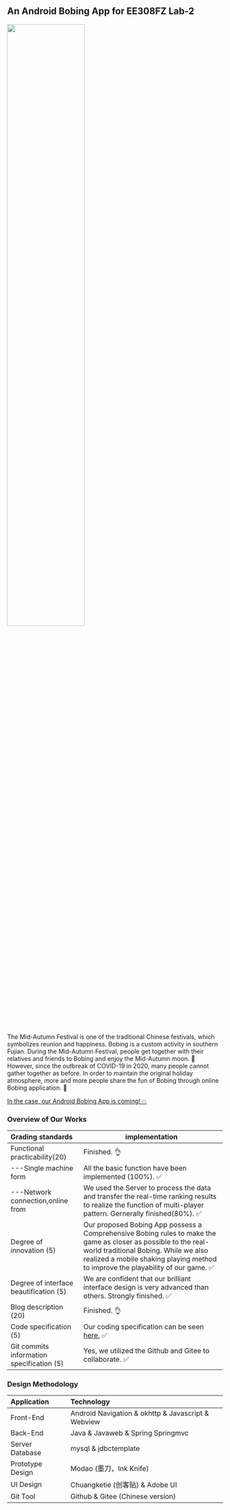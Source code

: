 ## An Android Bobing App for EE308FZ Lab-2

<left>
  <img src = "https://tva1.sinaimg.cn/large/008vxvgGly1h89dfprbgzj31400p0gss.jpg" width = 60%>
</left>

The Mid-Autumn Festival is one of the traditional Chinese festivals, which symbolizes reunion and happiness. Bobing is a custom activity in southern Fujian. During the Mid-Autumn Festival, people get together with their relatives and friends to Bobing and enjoy the Mid-Autumn moon. 🎑 However, since the outbreak of COVID-19 in 2020, many people cannot gather together as before. In order to maintain the original holiday atmosphere, more and more people share the fun of Bobing through online Bobing application. 🎲

[In the case, our Android Bobing App is coming! 💥](https://www.bilibili.com/video/BV1w3411f7kE/?vd_source=7d823b93305117d6681e72d44764c57d)

### Overview of Our Works

| **Grading standards**                     | **implementation**                                           |
| :---------------------------------------- | ------------------------------------------------------------ |
| Functional practicability(20)             | Finished. 👌                                                  |
| ---Single machine form                    | All the basic function have been implemented (100%). ✅       |
| ---Network connection,online from         | We used the Server to process the data and transfer the real-time ranking results to realize the function of multi-player pattern. Gernerally finished(80%). ✅ |
| Degree of innovation (5)                  | Our proposed Bobing App possess a Comprehensive Bobing rules to make the game as closer as possible to the real-world traditional Bobing. While we also realized a mobile shaking playing method to improve the playability of our game. ✅ |
| Degree of interface beautification (5)    | We are confident that our brilliant interface design is very advanced than others. Strongly finished. ✅ |
| Blog description (20)                     | Finished. 👌                                                  |
| Code specification (5)                    | Our coding specification can be seen [here.](https://github.com/GuangLun2000/awesome-EE308FZ-software-engineering/blob/main/my-code-specifications/Cpp_Code_Specifications.md) ✅ |
| Git commits information specification (5) | Yes, we utilized the Github and Gitee to collaborate. ✅      |



### Design Methodology

| Application      | Technology                                         |
| :--------------- | :------------------------------------------------- |
| Front-End        | Android Navigation & okhttp & Javascript & Webview |
| Back-End         | Java & Javaweb & Spring Springmvc                  |
| Server Database  | mysql & jdbctemplate                               |
| Prototype Design | Modao (墨刀，Ink Knife)                            |
| UI Design        | Chuangketie (创客贴) & Adobe UI                    |
| Git Tool         | Github & Gitee (Chinese version)                   |